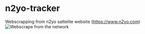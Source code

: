 # n2yo-tracker
Webscrapping from n2yo sattelite website (https://www.n2yo.com)
![Webscrape from the network](https://imgur.com/a/gSXlyMK)
